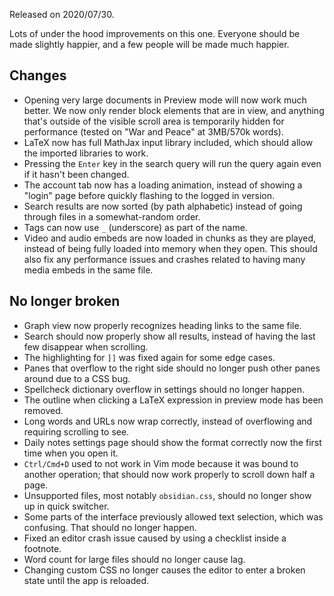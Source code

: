 Released on 2020/07/30.

Lots of under the hood improvements on this one. Everyone should be made slightly happier, and a few people will be made much happier.

## Changes

- Opening very large documents in Preview mode will now work much better. We now only render block elements that are in view, and anything that's outside of the visible scroll area is temporarily hidden for performance (tested on "War and Peace" at 3MB/570k words).
- LaTeX now has full MathJax input library included, which should allow the imported libraries to work.
- Pressing the `Enter` key in the search query will run the query again even if it hasn't been changed.
- The account tab now has a loading animation, instead of showing a "login" page before quickly flashing to the logged in version.
- Search results are now sorted (by path alphabetic) instead of going through files in a somewhat-random order.
- Tags can now use `_` (underscore) as part of the name.
- Video and audio embeds are now loaded in chunks as they are played, instead of being fully loaded into memory when they open. This should also fix any performance issues and crashes related to having many media embeds in the same file.

## No longer broken

- Graph view now properly recognizes heading links to the same file.
- Search should now properly show all results, instead of having the last few disappear when scrolling.
- The highlighting for `]]` was fixed again for some edge cases.
- Panes that overflow to the right side should no longer push other panes around due to a CSS bug.
- Spellcheck dictionary overflow in settings should no longer happen.
- The outline when clicking a LaTeX expression in preview mode has been removed.
- Long words and URLs now wrap correctly, instead of overflowing and requiring scrolling to see.
- Daily notes settings page should show the format correctly now the first time when you open it.
- `Ctrl/Cmd+D` used to not work in Vim mode because it was bound to another operation; that should now work properly to scroll down half a page.
- Unsupported files, most notably `obsidian.css`, should no longer show up in quick switcher.
- Some parts of the interface previously allowed text selection, which was confusing. That should no longer happen.
- Fixed an editor crash issue caused by using a checklist inside a footnote.
- Word count for large files should no longer cause lag.
- Changing custom CSS no longer causes the editor to enter a broken state until the app is reloaded.

